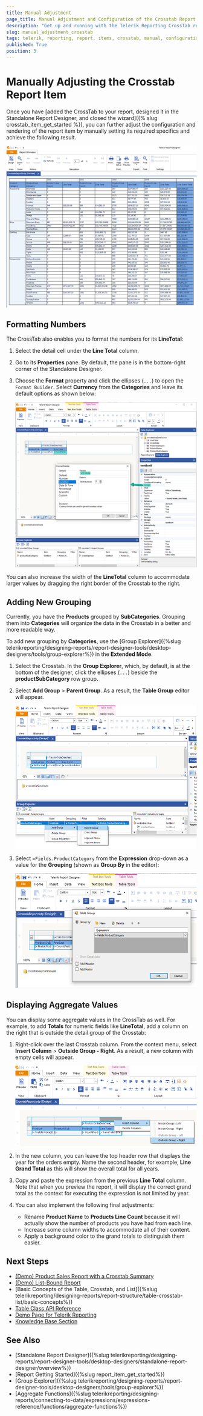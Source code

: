 ```yaml
---
title: Manual Adjustment  
page_title: Manual Adjustment and Configuration of the Crosstab Report Item
description: "Get up and running with the Telerik Reporting CrossTab report item, and further adjust its configuration and rendering by manually configuring its required specifics."
slug: manual_adjustment_crosstab
tags: telerik, reporting, report, items, crosstab, manual, configuration, config, adjust
published: True
position: 3
---
```


# Manually Adjusting the Crosstab Report Item

Once you have [added the CrossTab to your report, designed it in the Standalone Report Designer, and closed the wizard]({% slug crosstab_item_get_started %}), you can further adjust the configuration and rendering of the report item by manually setting its required specifics and achieve the following result.

![The final Crosstab created with the Standalone Designer](images/CrosstabFinal.png)

## Formatting Numbers 

The CrossTab also enables you to format the numbers for its **LineTotal**: 

1. Select the detail cell under the **Line Total** column.
1. Go to its **Properties** pane. By default, the pane is in the bottom-right corner of the Standalone Designer. 
1. Choose the **Format** property and click the ellipses (`...`) to open the `Format Builder`. Select **Currency** from the **Categories** and leave its default options as shown below:

	![Manually adjusting the Crosstab in Standalone Designer - Format Currency](images/CrosstabFormatCell.png)

You can also increase the width of the **LineTotal** column to accommodate larger values by dragging the right border of the Crosstab to the right.

## Adding New Grouping 

Currently, you have the **Products** grouped by **SubCategories**. Grouping them into **Categories** will organize the data in the Crosstab in a better and more readable way. 

To add new grouping by **Categories**, use the [Group Explorer]({%slug telerikreporting/designing-reports/report-designer-tools/desktop-designers/tools/group-explorer%}) in the **Extended Mode**.

1. Select the Crosstab. In the **Group Explorer**, which, by default, is at the bottom of the designer, click the ellipses (`...`) beside the **productSubCategory** row group.

1. Select **Add Group** > **Parent Group**. As a result, the **Table Group** editor will appear. 

	![Crosstab in Standalone Designer - Add Parent Row Group Manually](images/CrosstabAddParentRowGroup.png)

1. Select `=Fields.ProductCategory` from the **Expression** drop-down as a value for the **Grouping** (shown as **Group By** in the editor):

	![Crosstab in Standalone Designer - Add Grouping to the new Parent Row Group](images/CrosstabParentRowGroupGrouping.png)

## Displaying Aggregate Values  

You can display some aggregate values in the CrossTab as well. For example, to add **Totals** for numeric fields like **LineTotal**, add a column on the right that is outside the detail group of the Crosstab:

1. Right-click over the last Crosstab column. From the context menu, select **Insert Column** > **Outside Group - Right**. As a result, a new column with empty cells will appear.

	![Crosstab in Standalone Designer - Add New Column outside the Group](images/CrosstabAddColumnOutsideGroup.png)

1. In the new column, you can leave the top header row that displays the year for the orders empty. Name the second header, for example, **Line Grand Total** as this will show the overall total for all years.

1. Copy and paste the expression from the previous **Line Total** column. Note that when you preview the report, it will display the correct grand total as the context for executing the expression is not limited by year.

1. You can also implement the following final adjustments:

	* Rename **Product Name** to **Products Line Count** because it will actually show the number of products you have had from each line. 
	* Increase some column widths to accommodate all of their content.
	* Apply a background color to the grand totals to distinguish them easier.

## Next Steps

* [(Demo) Product Sales Report with a Crosstab Summary](https://demos.telerik.com/reporting/product-sales)
* [(Demo) List-Bound Report](https://demos.telerik.com/reporting/list-bound-report)
* [Basic Concepts of the Table, Crosstab, and List]({%slug telerikreporting/designing-reports/report-structure/table-crosstab-list/basic-concepts%})
* [Table Class API Reference](/api/telerik.reporting.table)
* [Demo Page for Telerik Reporting](https://demos.telerik.com/reporting) 
* [Knowledge Base Section](/knowledge-base)

## See Also

* [Standalone Report Designer]({%slug telerikreporting/designing-reports/report-designer-tools/desktop-designers/standalone-report-designer/overview%})
* [Report Getting Started]({%slug report_item_get_started%})
* [Group Explorer]({%slug telerikreporting/designing-reports/report-designer-tools/desktop-designers/tools/group-explorer%})
* [Aggregate Functions]({%slug telerikreporting/designing-reports/connecting-to-data/expressions/expressions-reference/functions/aggregate-functions%})
